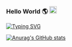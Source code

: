 ### Hello World 🌎 <img src="https://media.giphy.com/media/hvRJCLFzcasrR4ia7z/giphy.gif" width="20px">
[![Typing SVG](https://readme-typing-svg.herokuapp.com?font=Fira+Code&duration=3000&pause=500&color=13AE38&width=435&lines=Hello+Everyone)](https://git.io/typing-svg)


[![Anurag's GitHub stats](https://github-readme-stats.vercel.app/api?username=lczCoder)](https://github.com/anuraghazra/github-readme-stats)


